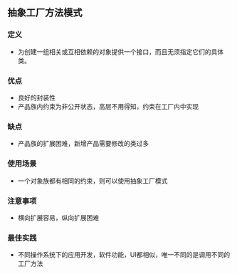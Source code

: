 ## 抽象工厂方法模式

### 定义
+ 为创建一组相关或互相依赖的对象提供一个接口，而且无须指定它们的具体类。

### 优点
+ 良好的封装性
+ 产品族内约束为非公开状态，高层不用得知，约束在工厂内中实现

### 缺点
+ 产品族的扩展困难，新增产品需要修改的类过多

### 使用场景
+ 一个对象族都有相同的约束，则可以使用抽象工厂模式 

### 注意事项
+ 横向扩展容易，纵向扩展困难

### 最佳实践
+ 不同操作系统下的应用开发，软件功能，UI都相似，唯一不同的是调用不同的工厂方法